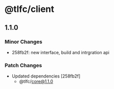 # @tlfc/client

## 1.1.0

### Minor Changes

- 258fb2f: new interface, build and intrgration api

### Patch Changes

- Updated dependencies [258fb2f]
  - @tlfc/core@1.1.0

